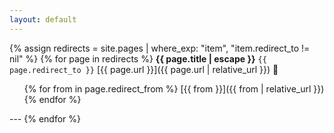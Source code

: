 ```yaml
---
layout: default
---
```


{% assign redirects = site.pages | where_exp: "item", "item.redirect_to != nil" %}
{% for page in redirects %}
    <strong>{{ page.title | escape }}</strong>
     `{{ page.redirect_to }}` 
    [{{ page.url }}]({{ page.url | relative_url }}) 🔀
<ul>
{% for from in page.redirect_from %}
  [{{ from }}]({{ from | relative_url }})
{% endfor %}
</ul>
  ---
{% endfor %}
